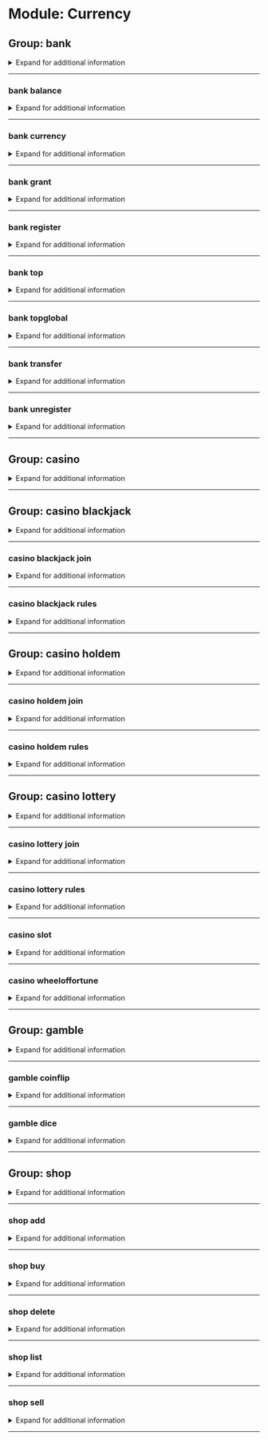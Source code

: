 # Module: Currency

## Group: bank
<details><summary markdown='span'>Expand for additional information</summary><p>

*WM bank commands. Group call prints out given user's bank balance. Accounts periodically get an increase.*

**Aliases:**
`$, $$, $$$`

**Arguments:**

(optional) `[user]` : *User.* (def: `None`)

**Examples:**

```xml
!bank 
!bank @Someone
```
</p></details>

---

### bank balance
<details><summary markdown='span'>Expand for additional information</summary><p>

*View someone's bank account in this guild.*

**Aliases:**
`s, status, bal, money`

**Arguments:**

(optional) `[user]` : *User.* (def: `None`)

**Examples:**

```xml
!bank balance 
!bank balance @Someone
```
</p></details>

---

### bank currency
<details><summary markdown='span'>Expand for additional information</summary><p>

*Set currency for this guild. Currency can be either emoji or text.*

**Aliases:**
`sc, setcurrency`

**Arguments:**

(optional) `[string...]` : *New currency.* (def: `None`)

**Examples:**

```xml
!bank currency 
!bank currency :euro:
!bank currency My Custom Currency Name
```
</p></details>

---

### bank grant
<details><summary markdown='span'>Expand for additional information</summary><p>

*Magically increase another user's bank balance.*

**Privileged users only.**

**Aliases:**
`give`

**Overload 1:**

`[user]` : *User.*

`[long]` : *Amount.*

**Overload 0:**

`[long]` : *Amount.*

`[user]` : *User.*

**Examples:**

```xml
!bank grant @Someone 1000
!bank grant 1000 @Someone
```
</p></details>

---

### bank register
<details><summary markdown='span'>Expand for additional information</summary><p>

*Open an account in WM bank for this guild.*

**Aliases:**
`r, signup, activate`

</p></details>

---

### bank top
<details><summary markdown='span'>Expand for additional information</summary><p>

*Print the richest users.*

**Aliases:**
`leaderboard, elite`

</p></details>

---

### bank topglobal
<details><summary markdown='span'>Expand for additional information</summary><p>

*Print the globally richest users.*

**Aliases:**
`globalleaderboard, globalelite, gtop, topg, globaltop`

</p></details>

---

### bank transfer
<details><summary markdown='span'>Expand for additional information</summary><p>

*Transfer funds from your account to another one.*

**Aliases:**
`lend`

**Overload 1:**

`[user]` : *User to send credits to.*

`[long]` : *Amount of currency to transfer.*

**Overload 0:**

`[long]` : *Amount of currency to transfer.*

`[user]` : *User to send credits to.*

**Examples:**

```xml
!bank transfer @Someone 40
!bank transfer 40 @Someone
```
</p></details>

---

### bank unregister
<details><summary markdown='span'>Expand for additional information</summary><p>

*Delete an account from WM bank.*

**Privileged users only.**

**Aliases:**
`ur, signout, deleteaccount, delacc, disable, deactivate`

**Overload 1:**

`[user]` : *User whose account to delete.*

(optional) `[boolean]` : *Globally delete?* (def: `False`)

**Overload 0:**

`[member]` : *User whose account to delete.*

**Examples:**

```xml
!bank unregister @Someone
```
</p></details>

---

## Group: casino
<details><summary markdown='span'>Expand for additional information</summary><p>

*Betting and gambling games.*

**Aliases:**
`vegas, cs, cas`

</p></details>

---

## Group: casino blackjack
<details><summary markdown='span'>Expand for additional information</summary><p>

*Play a blackjack game.*

**Aliases:**
`bj`

**Arguments:**

(optional) `[int]` : *Bid amount.* (def: `5`)

**Examples:**

```xml
!casino blackjack 
!casino blackjack 100
```
</p></details>

---

### casino blackjack join
<details><summary markdown='span'>Expand for additional information</summary><p>

*Join a pending Blackjack game.*

**Aliases:**
`+, compete, enter, j, <<, <`

**Arguments:**

(optional) `[int]` : *Bid amount.* (def: `5`)

**Examples:**

```xml
!casino blackjack join 
!casino blackjack join 100
```
</p></details>

---

### casino blackjack rules
<details><summary markdown='span'>Expand for additional information</summary><p>

*Explain the Blackjack rules.*

**Aliases:**
`help, h, ruling, rule`

</p></details>

---

## Group: casino holdem
<details><summary markdown='span'>Expand for additional information</summary><p>

*Play a Texas Hold'Em game.*

**Aliases:**
`poker, texasholdem, texas`

**Arguments:**

(optional) `[int]` : *Amount of money required to enter.* (def: `1000`)

**Examples:**

```xml
!casino holdem 
!casino holdem 10000
```
</p></details>

---

### casino holdem join
<details><summary markdown='span'>Expand for additional information</summary><p>

*Join a pending Texas Hold'Em game.*

**Aliases:**
`+, compete, enter, j, <<, <`

</p></details>

---

### casino holdem rules
<details><summary markdown='span'>Expand for additional information</summary><p>

*Explain the Texas Hold'Em rules.*

**Aliases:**
`help, h, ruling, rule`

</p></details>

---

## Group: casino lottery
<details><summary markdown='span'>Expand for additional information</summary><p>

*Play a lottery game. The three numbers are drawn from 1 to 15 and they can't be repeated.*

**Aliases:**
`lotto`

**Arguments:**

`[int...]` : *Three numbers.*

**Examples:**

```xml
!casino lottery 2 10 8
```
</p></details>

---

### casino lottery join
<details><summary markdown='span'>Expand for additional information</summary><p>

*Join a pending Lottery game.*

**Aliases:**
`+, compete, enter, j, <<, <`

**Arguments:**

`[int...]` : *Three numbers.*

**Examples:**

```xml
!casino lottery join 2 10 8
```
</p></details>

---

### casino lottery rules
<details><summary markdown='span'>Expand for additional information</summary><p>

*Explain the Lottery rules.*

**Aliases:**
`help, h, ruling, rule`

</p></details>

---

### casino slot
<details><summary markdown='span'>Expand for additional information</summary><p>

*Roll a slot machine. You need to specify a bid amount. Default bid amount is 5.*

**Aliases:**
`slotmachine`

**Overload 1:**

(optional) `[long]` : *Bid.* (def: `5`)

**Overload 0:**

`[string...]` : *Bid as a metric number.*

**Examples:**

```xml
!casino slot 
!casino slot 20
!casino slot 1k
```
</p></details>

---

### casino wheeloffortune
<details><summary markdown='span'>Expand for additional information</summary><p>

*Roll a Wheel Of Fortune. You need to specify a bid amount. Default bid amount is 5.*

**Aliases:**
`wof`

**Overload 1:**

(optional) `[long]` : *Bid.* (def: `5`)

**Overload 0:**

`[string...]` : *Bid as a metric number.*

**Examples:**

```xml
!casino wheeloffortune 
!casino wheeloffortune 20
!casino wheeloffortune 1k
```
</p></details>

---

## Group: gamble
<details><summary markdown='span'>Expand for additional information</summary><p>

*Betting and gambling commands.*

**Aliases:**
`bet`

</p></details>

---

### gamble coinflip
<details><summary markdown='span'>Expand for additional information</summary><p>

*Flip a coin and bet on the outcome.*

**Aliases:**
`coin, flip`

**Overload 1:**

`[long]` : *Bid.*

`[string]` : *Heads/Tails (h/t).*

**Overload 0:**

`[string]` : *Heads/Tails (h/t).*

`[long]` : *Bid.*

**Examples:**

```xml
!gamble coinflip 10 heads
!gamble coinflip tails 20
```
</p></details>

---

### gamble dice
<details><summary markdown='span'>Expand for additional information</summary><p>

*Roll a dice and bet on the outcome.*

**Aliases:**
`roll, die`

**Overload 1:**

`[long]` : *Bid.*

`[string]` : *Number guess (has to be a word one-six).*

**Overload 0:**

`[string]` : *Number guess (has to be a word one-six).*

`[long]` : *Bid.*

**Examples:**

```xml
!gamble dice 50 six
!gamble dice three 10
```
</p></details>

---

## Group: shop
<details><summary markdown='span'>Expand for additional information</summary><p>

*Shop for items using WM credits from your bank account. If invoked without subcommand, lists all available items for purchase.*

**Aliases:**
`store`

</p></details>

---

### shop add
<details><summary markdown='span'>Expand for additional information</summary><p>

*Add a new item to guild purchasable items list.*

**Requires user permissions:**
`Manage guild`

**Aliases:**
`+, a, +=, <, <<, additem`

**Overload 1:**

`[long]` : *Item price.*

`[string...]` : *Item name.*

**Overload 0:**

`[string]` : *Item name.*

`[long]` : *Item price.*

**Examples:**

```xml
!shop add Barbie 500
!shop add "New Barbie" 500
!shop add 500 Newest Barbie
```
</p></details>

---

### shop buy
<details><summary markdown='span'>Expand for additional information</summary><p>

*Purchase an item from this guild's shop.*

**Aliases:**
`purchase, shutupandtakemymoney, b, p`

**Overload 1:**

`[int]` : *Item ID.*

**Overload 1:**

`[string]` : *Item name.*

**Examples:**

```xml
!shop buy 3
```
</p></details>

---

### shop delete
<details><summary markdown='span'>Expand for additional information</summary><p>

*Remove purchasable item from this guild item list. You can remove an item by ID or by name.*

**Requires user permissions:**
`Manage guild`

**Aliases:**
`-, remove, rm, del, -=, >, >>`

**Arguments:**

`[int...]` : *ID list of items to remove.*

**Examples:**

```xml
!shop delete Barbie
!shop delete 5
!shop delete 1 2 3 4 5
```
</p></details>

---

### shop list
<details><summary markdown='span'>Expand for additional information</summary><p>

*List all purchasable items for this guild.*

**Aliases:**
`ls`

</p></details>

---

### shop sell
<details><summary markdown='span'>Expand for additional information</summary><p>

*Sell a purchased item for half the buy price.*

**Aliases:**
`return`

**Arguments:**

`[int]` : *Item ID.*

**Examples:**

```xml
!shop sell 3
```
</p></details>

---

